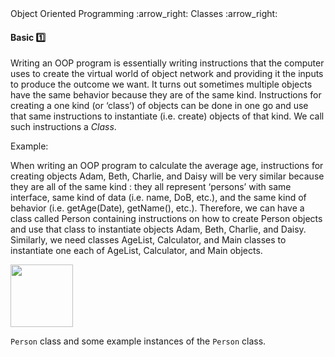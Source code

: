 <link rel="stylesheet" href="{{baseUrl}}/css/textbook.css">

<div class="website-content">

<div id="path">Object Oriented Programming :arrow_right: Classes :arrow_right:</div>

<div id="title">

#### Basic :one:

</div>

<div id="body">

Writing an OOP program is essentially writing instructions that the computer uses to create the virtual world of object network and providing it the inputs to produce the outcome we want. It turns out sometimes multiple objects have the same behavior because they are of the same kind. Instructions for creating a one kind (or ‘class’) of objects can be done in one go and use that same instructions to instantiate (i.e. create) objects of that kind. We call such instructions a _Class_.

<tip-box>

Example:

When writing an OOP program to calculate the average age, instructions for creating objects Adam, Beth, Charlie, and Daisy will be very similar because they are all of the same kind : they all represent ‘persons’ with same interface, same kind of data (i.e. name, DoB, etc.), and the same kind of behavior (i.e. getAge(Date), getName(), etc.). Therefore, we can have a class called Person containing instructions on how to create Person objects and use that class to instantiate objects Adam, Beth, Charlie, and Daisy. Similarly, we need classes AgeList, Calculator, and Main classes to instantiate one each of AgeList, Calculator, and Main objects.

</tip-box>

<dynamic-panel src="../../../uml/classDiagrams/classes/topicPanel.md" header="UML: Class Diagrams: Classes" is-open></dynamic-panel>
<dynamic-panel src="../../../uml/objectDiagrams/objects/embed.md" header="UML: Object Diagrams: Objects" is-open></dynamic-panel>

<p/>

<tip-box>

<img src="{{baseUrl}}/oopDesign/classes/basic/images/person.png" height="100" />
<p/>

`Person` class and some example instances of the `Person` class.

</tip-box>

</div>

<div id="extras">
<div>

</div>
